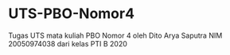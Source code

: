 # UTS-PBO-Nomor4
Tugas UTS mata kuliah PBO Nomor 4 oleh Dito Arya Saputra NIM 20050974038 dari kelas PTI B 2020
